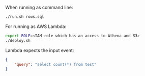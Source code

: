 When running as command line: 
```bash
./run.sh rows.sql
```

For running as AWS Lambda:
```bash
export ROLE=<IAM role which has an access to Athena and S3>
./deploy.sh
```

Lambda expects the input event:
```json
{
    "query": "select count(*) from test"
}
```
